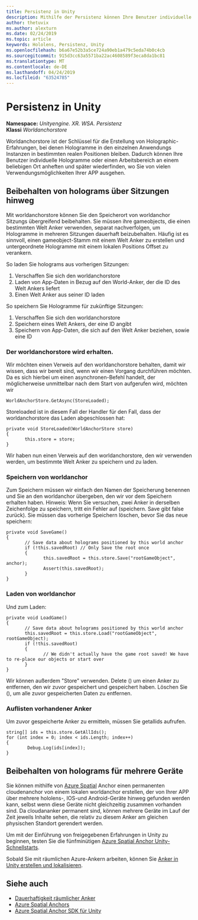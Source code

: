 ```yaml
---
title: Persistenz in Unity
description: Mithilfe der Persistenz können Ihre Benutzer individuelle Hologramme oder einen Arbeitsbereich an jedem Ort anheften und später wiederfinden, wo Sie von vielen Verwendungsmöglichkeiten Ihrer APP ausgehen.
author: thetuvix
ms.author: alexturn
ms.date: 02/24/2019
ms.topic: article
keywords: Hololens, Persistenz, Unity
ms.openlocfilehash: b6a67e52b3a5ce724a90eb1a479c5eda74b0c4cb
ms.sourcegitcommit: 915d3cc63a5571ba22ac4608589f3eca8da1bc81
ms.translationtype: MT
ms.contentlocale: de-DE
ms.lasthandoff: 04/24/2019
ms.locfileid: "63524785"
---
```

# <a name="persistence-in-unity"></a>Persistenz in Unity

**Namespace:** *Unityengine. XR. WSA. Persistenz*<br>
**Klassi** *Worldanchorstore*

Worldanchorstore ist der Schlüssel für die Erstellung von Holographic-Erfahrungen, bei denen Hologramme in den einzelnen Anwendungs Instanzen in bestimmten realen Positionen bleiben. Dadurch können Ihre Benutzer individuelle Hologramme oder einen Arbeitsbereich an einem beliebigen Ort anheften und später wiederfinden, wo Sie von vielen Verwendungsmöglichkeiten Ihrer APP ausgehen.

## <a name="how-to-persist-holograms-across-sessions"></a>Beibehalten von holograms über Sitzungen hinweg

Mit worldanchorstore können Sie den Speicherort von worldanchor Sitzungs übergreifend beibehalten. Sie müssen ihre gameobjects, die einen bestimmten Welt Anker verwenden, separat nachverfolgen, um Hologramme in mehreren Sitzungen dauerhaft beizubehalten. Häufig ist es sinnvoll, einen gameobject-Stamm mit einem Welt Anker zu erstellen und untergeordnete Hologramme mit einem lokalen Positions Offset zu verankern.

So laden Sie holograms aus vorherigen Sitzungen:
1. Verschaffen Sie sich den worldanchorstore
2. Laden von App-Daten in Bezug auf den World-Anker, der die ID des Welt Ankers liefert
3. Einen Welt Anker aus seiner ID laden

So speichern Sie Hologramme für zukünftige Sitzungen:
1. Verschaffen Sie sich den worldanchorstore
2. Speichern eines Welt Ankers, der eine ID angibt
3. Speichern von App-Daten, die sich auf den Welt Anker beziehen, sowie eine ID

### <a name="getting-the-worldanchorstore"></a>Der worldanchorstore wird erhalten.

Wir möchten einen Verweis auf den worldanchorstore behalten, damit wir wissen, dass wir bereit sind, wenn wir einen Vorgang durchführen möchten. Da es sich hierbei um einen asynchronen-Befehl handelt, der möglicherweise unmittelbar nach dem Start von aufgerufen wird, möchten wir

```
WorldAnchorStore.GetAsync(StoreLoaded);
```

Storeloaded ist in diesem Fall der Handler für den Fall, dass der worldanchorstore das Laden abgeschlossen hat:

```
private void StoreLoaded(WorldAnchorStore store)
{
       this.store = store;
}
```

Wir haben nun einen Verweis auf den worldanchorstore, den wir verwenden werden, um bestimmte Welt Anker zu speichern und zu laden.

### <a name="saving-a-worldanchor"></a>Speichern von worldanchor

Zum Speichern müssen wir einfach den Namen der Speicherung benennen und Sie an den worldanchor übergeben, den wir vor dem Speichern erhalten haben. Hinweis: Wenn Sie versuchen, zwei Anker in derselben Zeichenfolge zu speichern, tritt ein Fehler auf (speichern. Save gibt false zurück). Sie müssen das vorherige Speichern löschen, bevor Sie das neue speichern:

```
private void SaveGame()
{
       // Save data about holograms positioned by this world anchor
       if (!this.savedRoot) // Only Save the root once
       {
              this.savedRoot = this.store.Save("rootGameObject", anchor);
              Assert(this.savedRoot);
       }
}
```

### <a name="loading-a-worldanchor"></a>Laden von worldanchor

Und zum Laden:

```
private void LoadGame()
{
       // Save data about holograms positioned by this world anchor
       this.savedRoot = this.store.Load("rootGameObject", rootGameObject);
       if (!this.savedRoot)
       {
              // We didn't actually have the game root saved! We have to re-place our objects or start over
       }
}
```

Wir können außerdem "Store" verwenden. Delete () um einen Anker zu entfernen, den wir zuvor gespeichert und gespeichert haben. Löschen Sie (), um alle zuvor gespeicherten Daten zu entfernen.

### <a name="enumerating-existing-anchors"></a>Auflisten vorhandener Anker

Um zuvor gespeicherte Anker zu ermitteln, müssen Sie getallids aufrufen.

```
string[] ids = this.store.GetAllIds();
for (int index = 0; index < ids.Length; index++)
{
        Debug.Log(ids[index]);
}
```

## <a name="persisting-holograms-for-multiple-devices"></a>Beibehalten von holograms für mehrere Geräte

Sie können mithilfe von <a href="https://docs.microsoft.com/azure/spatial-anchors/overview" target="_blank">Azure Spatial</a> Anchor einen permanenten cloudenanchor von einem lokalen worldanchor erstellen, der von Ihrer APP über mehrere hololens-, IOS-und Android-Geräte hinweg gefunden werden kann, selbst wenn diese Geräte nicht gleichzeitig zusammen vorhanden sind.  Da cloudananker permanent sind, können mehrere Geräte im Lauf der Zeit jeweils Inhalte sehen, die relativ zu diesem Anker am gleichen physischen Standort gerendert werden.

Um mit der Einführung von freigegebenen Erfahrungen in Unity zu beginnen, testen Sie die fünfminütigen <a href="https://docs.microsoft.com/azure/spatial-anchors/unity-overview" target="_blank">Azure Spatial Anchor Unity-Schnellstarts</a>.

Sobald Sie mit räumlichen Azure-Ankern arbeiten, können Sie <a href="https://docs.microsoft.com/azure/spatial-anchors/concepts/create-locate-anchors-unity" target="_blank">Anker in Unity erstellen und lokalisieren</a>.

## <a name="see-also"></a>Siehe auch
* [Dauerhaftigkeit räumlicher Anker](coordinate-systems.md#spatial-anchor-persistence)
* <a href="https://docs.microsoft.com/azure/spatial-anchors" target="_blank">Azure Spatial Anchors</a>
* <a href="https://docs.microsoft.com/dotnet/api/Microsoft.Azure.SpatialAnchors" target="_blank">Azure Spatial Anchor SDK für Unity</a>
